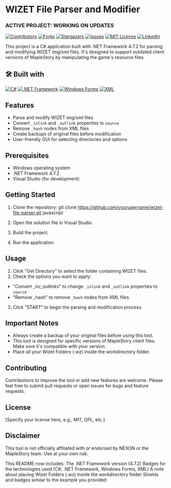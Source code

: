 # WIZET File Parser and Modifier

### ACTIVE PROJECT: WORKING ON UPDATES

[![Contributors][contributors-shield]][contributors-url]
[![Forks][forks-shield]][forks-url]
[![Stargazers][stars-shield]][stars-url]
[![Issues][issues-shield]][issues-url]
[![MIT License][license-shield]][license-url]
[![LinkedIn][linkedin-shield]][linkedin-url]

This project is a C# application built with .NET Framework 4.7.2 for parsing and modifying WIZET img/xml files. It's designed to support outdated client versions of MapleStory by manipulating the game's resource files.

## 🛠️ Built with

[![C#][C#]][C#-url]
[![.NET Framework][.NET Framework]][.NET-url]
[![Windows Forms][Windows Forms]][Windows-Forms-url]
[![XML][XML]][XML-url]

## Features

- Parse and modify WIZET img/xml files
- Convert `_inlink` and `_outlink` properties to `source`
- Remove `_hash` nodes from XML files
- Create backups of original files before modification
- User-friendly GUI for selecting directories and options

## Prerequisites

- Windows operating system
- .NET Framework 4.7.2
- Visual Studio (for development)

## Getting Started

1. Clone the repository:
   git clone https://github.com/yourusername/wizet-file-parser.git
   javascript

2. Open the solution file in Visual Studio.

3. Build the project.

4. Run the application.

## Usage

1. Click "Get Directory" to select the folder containing WIZET files.
2. Check the options you want to apply:

- "Convert \_in/\_outlinks" to change `_inlink` and `_outlink` properties to `source`
- "Remove \_hash" to remove `_hash` nodes from XML files

3. Click "START" to begin the parsing and modification process.

## Important Notes

- Always create a backup of your original files before using this tool.
- This tool is designed for specific versions of MapleStory client files. Make sure it's compatible with your version.
- Place all your Wizet Folders (.wz) inside the workdirectory folder.

## Contributing

Contributions to improve the tool or add new features are welcome. Please feel free to submit pull requests or open issues for bugs and feature requests.

## License

[Specify your license here, e.g., MIT, GPL, etc.]

## Disclaimer

This tool is not officially affiliated with or endorsed by NEXON or the MapleStory team. Use at your own risk.

<!-- MARKDOWN LINKS & IMAGES -->

[contributors-shield]: https://img.shields.io/github/contributors/yourusername/wizet-file-parser.svg?style=for-the-badge
[contributors-url]: https://github.com/yourusername/wizet-file-parser/graphs/contributors
[forks-shield]: https://img.shields.io/github/forks/yourusername/wizet-file-parser.svg?style=for-the-badge
[forks-url]: https://github.com/yourusername/wizet-file-parser/network/members
[stars-shield]: https://img.shields.io/github/stars/yourusername/wizet-file-parser.svg?style=for-the-badge
[stars-url]: https://github.com/yourusername/wizet-file-parser/stargazers
[issues-shield]: https://img.shields.io/github/issues/yourusername/wizet-file-parser.svg?style=for-the-badge
[issues-url]: https://github.com/yourusername/wizet-file-parser/issues
[license-shield]: https://img.shields.io/github/license/yourusername/wizet-file-parser.svg?style=for-the-badge
[license-url]: https://github.com/yourusername/wizet-file-parser/blob/master/LICENSE.txt
[linkedin-shield]: https://img.shields.io/badge/-LinkedIn-black.svg?style=for-the-badge&logo=linkedin&colorB=555
[linkedin-url]: https://www.linkedin.com/in/yourusername/
[C#]: https://img.shields.io/badge/C%23-239120?style=for-the-badge&logo=c-sharp&logoColor=white
[C#-url]: https://docs.microsoft.com/en-us/dotnet/csharp/
[.NET Framework]: https://img.shields.io/badge/.NET%20Framework-512BD4?style=for-the-badge&logo=.net&logoColor=white
[.NET-url]: https://dotnet.microsoft.com/
[Windows Forms]: https://img.shields.io/badge/Windows%20Forms-0078D6?style=for-the-badge&logo=windows&logoColor=white
[Windows-Forms-url]: https://docs.microsoft.com/en-us/dotnet/desktop/winforms/?view=netframeworkdesktop-4.8
[XML]: https://img.shields.io/badge/XML-0C54C2?style=for-the-badge&logo=xml&logoColor=white
[XML-url]: https://www.w3.org/XML/

This README now includes:
The .NET Framework version (4.7.2)
Badges for the technologies used (C#, .NET Framework, Windows Forms, XML)
A note about placing Wizet Folders (.wz) inside the workdirectory folder
Shields and badges similar to the example you provided
